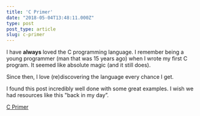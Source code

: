 ```yaml
---
title: 'C Primer'
date: "2018-05-04T13:48:11.000Z"
type: post 
post_type: article
slug: c-primer
---
```

I have **always** loved the C programming language.  I remember being a young programmer (man that was 15 years ago) when I wrote my first C program.  It seemed like absolute magic (and it still does).  

Since then, I love (re)discovering the language every chance I get.

I found this post incredibly well done with some great examples. I wish we had resources like this &quot;back in my day”.  

[C Primer](https://www.enlightenment.org/docs/c/start)
